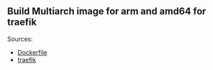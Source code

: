 ## Build Multiarch image for arm and amd64 for traefik


Sources:
- [Dockerfile](https://github.com/firecyberice/docker-traefik)
- [traefik](https://github.com/containous/traefik)

